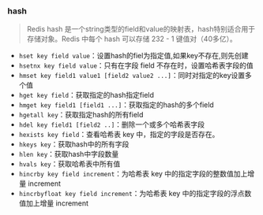 ### hash
> Redis hash 是一个string类型的field和value的映射表，hash特别适合用于存储对象。Redis 中每个 hash 可以存储 232 - 1 键值对（40多亿）。

* `hset key field value`：设置hash的fiel为指定值,如果key不存在,则先创建
* `hsetnx key field value`：只有在字段 field 不存在时，设置哈希表字段的值
* `hmset key field1 value1 [field2 value2 ...]`：同时对指定的key设置多个值
* `hget key field`：获取指定的hash指定field
* `hmget key field1 [field1 ...]`：获取指定的hash的多个field
* `hgetall key`：获取指定hash的所有field
* `hdel key field1 [field2 ..]`：删除一个或多个哈希表字段
* `hexists key field`：查看哈希表 key 中，指定的字段是否存在。  
* `hkeys key`：获取hash中的所有字段
* `hlen key`：获取hash中字段数量
* `hvals key`：获取哈希表中所有值
* `hincrby key field increment`：为哈希表 key 中的指定字段的整数值加上增量 increment 
* `hincrbyfloat key field increment`：为哈希表 key 中的指定字段的浮点数值加上增量 increment 
